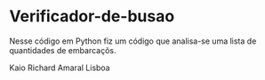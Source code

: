 # Verificador-de-busao
Nesse código em Python  fiz um código que analisa-se uma lista de quantidades de embarcaçõs.

Kaio Richard Amaral Lisboa
